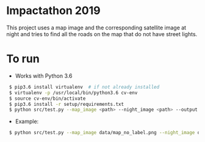 # Impactathon 2019
This project uses a map image and the corresponding satellite image at night and tries to find all the roads on the map that do not have street lights.

# To run
- Works with Python 3.6
```bash
 $ pip3.6 install virtualenv  # if not already installed
 $ virtualenv -p /usr/local/bin/python3.6 cv-env
 $ source cv-env/bin/activate
 $ pip3.6 install -r setup/requirements.txt
 $ python src/test.py --map_image <path> --night_image <path> --output <path> --background <path>
```
- Example:
```bash
 $ python src/test.py --map_image data/map_no_label.png --night_image data/night_pic.png --output data/output.png --background data/map_no_label.png
```
